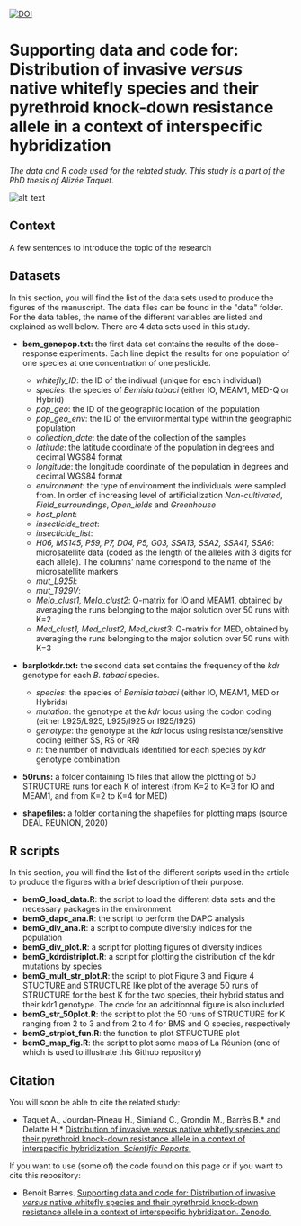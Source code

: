 [![DOI](https://zenodo.org/badge/240797439.svg)](https://zenodo.org/badge/latestdoi/240797439)

# Supporting data and code for: Distribution of invasive *versus* native whitefly species and their pyrethroid knock-down resistance allele in a context of interspecific hybridization

*The data and R code used for the related study. This study is a part of the PhD thesis of Alizée Taquet.*

![alt_text](https://am3pap005files.storage.live.com/y4mLAUTj_dFHf9lTTOqNQUOcfotjPFDX-sTivwhbD9sfyuCOipemF_KtXczK-fLqGRmdicIWShqNNEYshw0UZcd4W-apRHqMqlzxYi3RtTsJ-jnC9wGlLHnepU1QG5z0mUmcTT6F4w3TiSbcU20ByLo6MlUBIJ1MYuvtdl8FNGY3PUq3b3JzCSHnMs30TQsouIa?width=1584&height=588&cropmode=none)

## Context
A few sentences to introduce the topic of the research

## Datasets
In this section, you will find the list of the data sets used to produce the figures of the manuscript. The data files can be found in the "data" folder. For the data tables, the name of the different variables are listed and explained as well below. There are 4 data sets used in this study.  
 
+ **bem_genepop.txt:** the first data set contains the results of the dose-response experiments. Each line depict the results for one population of one species at one concentration of one pesticide.
  + *whitefly_ID*: the ID of the indivual (unique for each individual)
  + *species*: the species of *Bemisia tabaci* (either IO, MEAM1, MED-Q or Hybrid)
  + *pop_geo*: the ID of the geographic location of the population
  + *pop_geo_env*: the ID of the environmental type within the geographic population
  + *collection_date*: the date of the collection of the samples
  + *latitude*: the latitude coordinate of the population in degrees and decimal WGS84 format
  + *longitude*: the longitude coordinate of the population in degrees and decimal WGS84 format
  + *environment*: the type of environment the individuals were sampled from. In order of increasing level of artificialization *Non-cultivated*, *Field_surroundings*, *Open_ields* and *Greenhouse*
  + *host_plant*:
  + *insecticide_treat*:
  + *insecticide_list*:
  + *H06, MS145, P59, P7, D04, P5, G03, SSA13, SSA2, SSA41, SSA6*: microsatellite data (coded as the length of the alleles with 3 digits for each allele). The columns' name correspond to the name of the microsatellite markers
  + *mut_L925I*:
  + *mut_T929V*:
  + *MeIo_clust1,	MeIo_clust2*: Q-matrix for IO and MEAM1, obtained by averaging the runs belonging to the major solution over 50 runs with K=2
  + *Med_clust1, Med_clust2,	Med_clust3*: Q-matrix for MED, obtained by averaging the runs belonging to the major solution over 50 runs with K=3

+ **barplotkdr.txt:** the second data set contains the frequency of the *kdr* genotype for each *B. tabaci* species. 
  + *species*: the species of *Bemisia tabaci* (either IO, MEAM1, MED or Hybrids)
  + *mutation*: the genotype at the *kdr* locus using the codon coding (either L925/L925, L925/I925 or I925/I925)
  + *genotype*: the genotype at the *kdr* locus using resistance/sensitive coding (either SS, RS or RR)
  + *n*: the number of individuals identified for each species by *kdr* genotype combination

+ **50runs:** a folder containing 15 files that allow the plotting of 50 STRUCTURE runs for each K of interest (from K=2 to K=3 for IO and MEAM1, and from K=2 to K=4 for MED)

+ **shapefiles:** a folder containing the shapefiles for plotting maps (source DEAL REUNION, 2020)


## R scripts
In this section, you will find the list of the different scripts used in the article to produce the figures with a brief description of their purpose.

+ **bemG_load_data.R**: the script to load the different data sets and the necessary packages in the environment
+ **bemG_dapc_ana.R**: the script to perform the DAPC analysis
+ **bemG_div_ana.R**: a script to compute diversity indices for the population
+ **bemG_div_plot.R**: a script for plotting figures of diversity indices
+ **bemG_kdrdistriplot.R**: a script for plotting the distribution of the kdr mutations by species
+ **bemG_mult_str_plot.R**: the script to plot Figure 3 and Figure 4 STUCTURE and STRUCTURE like plot of the average 50 runs of STRUCTURE for the best K for the two species, their hybrid status and their kdr1 genotype. The code for an additionnal figure is also included
+ **bemG_str_50plot.R**: the script to plot the 50 runs of STRUCTURE for K ranging from 2 to 3 and from 2 to 4 for BMS and Q species, respectively
+ **bemG_strplot_fun.R**: the function to plot STRUCTURE plot
+ **bemG_map_fig.R**: the script to plot some maps of La Réunion (one of which is used to illustrate this Github repository)


## Citation
You will soon be able to cite the related study: 
+ Taquet A., Jourdan-Pineau H., Simiand C., Grondin M., Barrès B.\* and Delatte H.\* [Distribution of invasive *versus* native whitefly species and their pyrethroid knock-down resistance allele in a context of interspecific hybridization. *Scientific Reports*.]()

If you want to use (some of) the code found on this page or if you want to cite this repository: 
+ Benoit Barrès. [Supporting data and code for: Distribution of invasive *versus* native whitefly species and their pyrethroid knock-down resistance allele in a context of interspecific hybridization. Zenodo.](https://zenodo.org/badge/latestdoi/240797439)

